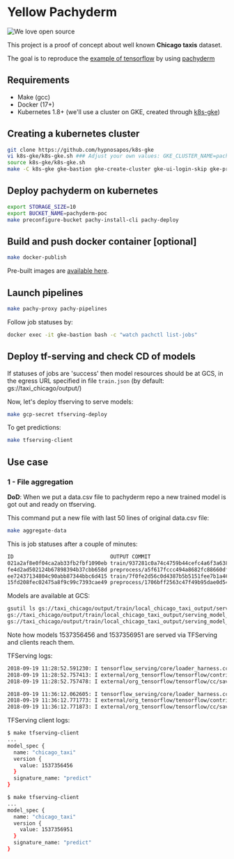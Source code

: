 # Yellow Pachyderm

![We love open source](https://badges.frapsoft.com/os/v1/open-source.svg?v=103 "We love open source")

This project is a proof of concept about well known **Chicago taxis** dataset.

The goal is to reproduce the [example of tensorflow](https://github.com/tensorflow/model-analysis/tree/master/examples/chicago_taxi) by using [pachyderm](https://github.com/pachyderm/pachyderm)

## Requirements

- Make (gcc)
- Docker (17+)
- Kubernetes 1.8+ (we'll use a cluster on GKE, created through [k8s-gke](https://github.com/hypnosapos/k8s-gke))

## Creating a kubernetes cluster

```bash
git clone https://github.com/hypnosapos/k8s-gke
vi k8s-gke/k8s-gke.sh ### Adjust your own values: GKE_CLUSTER_NAME=pachy
source k8s-gke/k8s-gke.sh 
make -C k8s-gke gke-bastion gke-create-cluster gke-ui-login-skip gke-proxy gke-ui
```

## Deploy pachyderm on kubernetes

```bash
export STORAGE_SIZE=10
export BUCKET_NAME=pachyderm-poc
make preconfigure-bucket pachy-install-cli pachy-deploy
```

## Build and push docker container \[optional\]

```bash
make docker-publish
```

Pre-built images are [available here](https://hub.docker.com/r/hypnosapos/taxi_chicago/tags/).

## Launch pipelines

```bash
make pachy-proxy pachy-pipelines
```

Follow job statuses by:
```bash
docker exec -it gke-bastion bash -c "watch pachctl list-jobs"
```

## Deploy tf-serving and check CD of models

If statuses of jobs are 'success' then model resources should be at GCS, in the egress URL specified in file `train.json`
 (by default: gs://taxi_chicago/output/)

Now, let's deploy tfserving to serve models:
```bash
make gcp-secret tfserving-deploy
```

To get predictions:
```bash
make tfserving-client
```

## Use case

### 1 - File aggregation

**DoD**: When we put a data.csv file to pachyderm repo a new trained model is got out and ready on tfserving.

This command put a new file with last 50 lines of original data.csv file:
```bash
make aggregate-data
```

This is job statuses after a couple of minutes:

```bash
ID                               OUTPUT COMMIT                               STARTED        DURATION       RESTART PROGRESS  DL       UL       STATE            
021a2af8e0f04ca2ab33fb2fbf1090eb train/937281c0a74c4759b44cefc4a6f3a638      11 minutes ago 2 minutes      0       1 + 0 / 1 1.129MiB 9.404MiB success 
fe4d2ad502124b67898394b37cbb658d preprocess/a5f617fccc494a8682fc88660df46511 11 minutes ago 54 seconds     0       1 + 0 / 1 1.837MiB 1.129MiB success 
ee72437134804c90abb87344bbc6d415 train/7f0fe2d56c0d4387b5b5151fee7b1a46      17 minutes ago 2 minutes      0       1 + 0 / 1 1.119MiB 9.391MiB success 
15fd208fec02475a8f9c99c7393cae49 preprocess/1706bff2563c47f49b95dae0d543ff0e 17 minutes ago 56 seconds     0       1 + 0 / 1 1.836MiB 1.119MiB success 
```

Models are available at GCS:
```bash
gsutil ls gs://taxi_chicago/output/train/local_chicago_taxi_output/serving_model_dir/export/chicago-taxi/
gs://taxi_chicago/output/train/local_chicago_taxi_output/serving_model_dir/export/chicago-taxi/1537356456/
gs://taxi_chicago/output/train/local_chicago_taxi_output/serving_model_dir/export/chicago-taxi/1537356951/

```

Note how models 1537356456 and 1537356951 are served via TFServing and clients reach them.

TFServing logs:

```bash
2018-09-19 11:28:52.591230: I tensorflow_serving/core/loader_harness.cc:74] Loading servable version {name: chicago_taxi version: 1537356456}
2018-09-19 11:28:52.757413: I external/org_tensorflow/tensorflow/contrib/session_bundle/bundle_shim.cc:360] Attempting to load native SavedModelBundle in bundle-shim from: gs://taxi_chicago/output/train/local_chicago_taxi_output/serving_model_dir/export/chicago-taxi/1537356456
2018-09-19 11:28:52.757478: I external/org_tensorflow/tensorflow/cc/saved_model/reader.cc:31] Reading SavedModel from: gs://taxi_chicago/output/train/local_chicago_taxi_output/serving_model_dir/export/chicago-taxi/1537356456
```
```bash
2018-09-19 11:36:12.062605: I tensorflow_serving/core/loader_harness.cc:74] Loading servable version {name: chicago_taxi version: 1537356951}
2018-09-19 11:36:12.771773: I external/org_tensorflow/tensorflow/contrib/session_bundle/bundle_shim.cc:360] Attempting to load native SavedModelBundle in bundle-shim from: gs://taxi_chicago/output/train/local_chicago_taxi_output/serving_model_dir/export/chicago-taxi/1537356951
2018-09-19 11:36:12.771873: I external/org_tensorflow/tensorflow/cc/saved_model/reader.cc:31] Reading SavedModel from: gs://taxi_chicago/output/train/local_chicago_taxi_output/serving_model_dir/export/chicago-taxi/1537356951
```

TFServing client logs:

```bash
$ make tfserving-client
...
model_spec {
  name: "chicago_taxi"
  version {
    value: 1537356456
  }
  signature_name: "predict"
}
```
```bash
$ make tfserving-client
...
model_spec {
  name: "chicago_taxi"
  version {
    value: 1537356951
  }
  signature_name: "predict"
}
```

